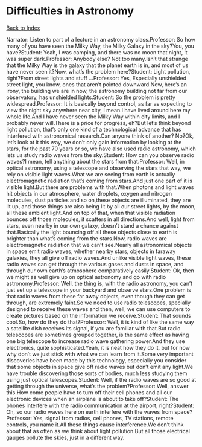 # Difficulties in Astronomy
[Back to Index](https://github.com/windows10010/tpoExtractor/blog/master/README.md)

Narrator: Listen to part of a lecture in an astronomy class.Professor: So how many of you have seen the Milky Way, the Milky Galaxy in the sky?You, you have?Student: Yeah, I was camping, and there was no moon that night, it was super dark.Professor: Anybody else? Not too many.Isn’t that strange that the Milky Way is the galaxy that the planet earth is in, and most of us have never seen it?Now, what’s the problem here?Student: Light pollution, right?From street lights and stuff ...Professor: Yes, Especially unshielded street light, you know, ones that aren’t pointed downward.Now, here’s an irony, the building we are in now, the astronomy building not far from our observatory, has unshielded lights.Student: So the problem is pretty widespread.Professor: It is basically beyond control, as far as expecting to view the night sky anywhere near city, I mean.I have lived around here my whole life.And I have never seen the Milky Way within city limits, and I probably never will.There is a price for progress, eh?But let’s think beyond light pollution, that’s only one kind of a technological advance that has interfered with astronomical research.Can anyone think of another? No?Ok, let’s look at it this way, we don’t only gain information by looking at the stars, for the past 70 years or so, we have also used radio astronomy, which lets us study radio waves from the sky.Student: How can you observe radio waves?I mean, tell anything about the stars from that.Professor: Well, in optical astronomy, using a telescope and observing the stars that way, we rely on visible light waves.What we are seeing from earth is actually electromagnetic radiation that’s coming from stars.And just one part of it is visible light.But there are problems with that.When photons and light waves hit objects in our atmosphere, water droplets, oxygen and nitrogen molecules, dust particles and so on,these objects are illuminated, they are lit up, and those things are also being lit by all our street lights, by the moon, all these ambient light.And on top of that, when that visible radiation bounces off those molecules, it scatters in all directions.And well, light from stars, even nearby in our own galaxy, doesn’t stand a chance against that.Basically the light bouncing off all these objects close to earth is brighter than what’s coming from the stars.Now, radio waves are electromagnetic radiation that we can’t see.Nearly all astronomical objects in space emit radio waves, whether nearby stars, objects in faraway galaxies, they all give off radio waves.And unlike visible light waves, these radio waves can get through the various gases and dusts in space, and through our own earth’s atmosphere comparatively easily.Student: Ok, then we might as well give up on optical astronomy and go with radio astronomy.Professor: Well, the thing is, with the radio astronomy, you can’t just set up a telescope in your backyard and observe stars.One problem is that radio waves from these far away objects, even though they can get through, are extremely faint.So we need to use radio telescopes, specially designed to receive these waves and then, well, we can use computers to create pictures based on the information we receive.Student: That sounds cool.So, how do they do that?Professor: Well, it is kind of like the same way a satellite dish receives its signal, if you are familiar with that.But radio telescopes are sometimes grouped together, is the same effect as having one big telescope to increase radio wave gathering power.And they use electronics, quite sophisticated.Yeah, it is neat how they do it, but for now why don’t we just stick with what we can learn from it.Some very important discoveries have been made by this technology, especially you consider that some objects in space give off radio waves but don’t emit any light.We have trouble discovering those sorts of bodies, much less studying them using just optical telescopes.Student: Well, if the radio waves are so good at getting through the universe, what’s the problem?Professor: Well, answer this.How come people have to turn off their cell phones and all our electronic devices when an airplane is about to take off?Student: The phones interfere with the radio communication at the airport, right?Student: Oh, so our radio waves here on earth interfere with the waves from space?Professor: Yes, signal from radios, cell phones, TV stations, remote controls, you name it.All these things cause interference.We don’t think about that as often as we think about light pollution.But all those electrical gauges pollute the skies, just in a different way. 